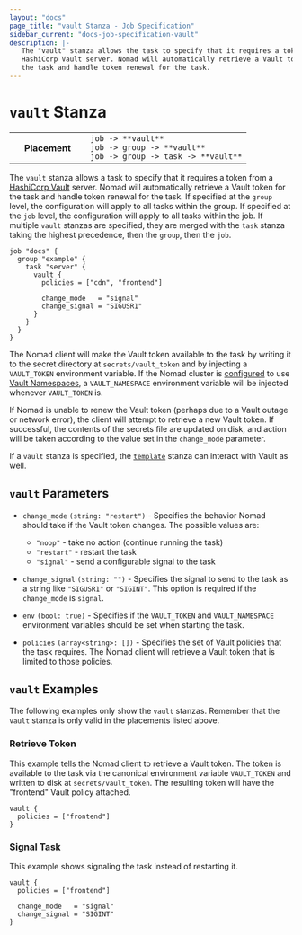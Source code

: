 ```yaml
---
layout: "docs"
page_title: "vault Stanza - Job Specification"
sidebar_current: "docs-job-specification-vault"
description: |-
   The "vault" stanza allows the task to specify that it requires a token from a
   HashiCorp Vault server. Nomad will automatically retrieve a Vault token for
   the task and handle token renewal for the task.
---
```


# `vault` Stanza

<table class="table table-bordered table-striped">
  <tr>
    <th width="120">Placement</th>
    <td>
      <code>job -> **vault**</code>
      <br>
      <code>job -> group -> **vault**</code>
      <br>
      <code>job -> group -> task -> **vault**</code>
    </td>
  </tr>
</table>

The `vault` stanza allows a task to specify that it requires a token from a
[HashiCorp Vault][vault] server. Nomad will automatically retrieve a Vault token
for the task and handle token renewal for the task. If specified at the `group`
level, the configuration will apply to all tasks within the group. If specified
at the `job` level, the configuration will apply to all tasks within the job. If
multiple `vault` stanzas are specified, they are merged with the `task` stanza
taking the highest precedence, then the `group`, then the `job`.

```hcl
job "docs" {
  group "example" {
    task "server" {
      vault {
        policies = ["cdn", "frontend"]

        change_mode   = "signal"
        change_signal = "SIGUSR1"
      }
    }
  }
}
```

The Nomad client will make the Vault token available to the task by writing it
to the secret directory at `secrets/vault_token` and by injecting a `VAULT_TOKEN`
environment variable. If the Nomad cluster is [configured](http://localhost:4567/docs/configuration/vault.html#namespace)
to use [Vault Namespaces](https://www.vaultproject.io/docs/enterprise/namespaces/index.html), 
a `VAULT_NAMESPACE` environment variable will be injected whenever `VAULT_TOKEN` is.

If Nomad is unable to renew the Vault token (perhaps due to a Vault outage or
network error), the client will attempt to retrieve a new Vault token. If successful, the
contents of the secrets file are updated on disk, and action will be taken
according to the value set in the `change_mode` parameter.

If a `vault` stanza is specified, the [`template`][template] stanza can interact
with Vault as well.

## `vault` Parameters

- `change_mode` `(string: "restart")` - Specifies the behavior Nomad should take
  if the Vault token changes. The possible values are:

  - `"noop"` - take no action (continue running the task)
  - `"restart"` - restart the task
  - `"signal"` - send a configurable signal to the task

- `change_signal` `(string: "")` - Specifies the signal to send to the task as a
  string like `"SIGUSR1"` or `"SIGINT"`. This option is required if the
  `change_mode` is `signal`.

- `env` `(bool: true)` - Specifies if the `VAULT_TOKEN` and `VAULT_NAMESPACE`
  environment variables should be set when starting the task.

- `policies` `(array<string>: [])` - Specifies the set of Vault policies that
  the task requires. The Nomad client will retrieve a Vault token that is
  limited to those policies.

## `vault` Examples

The following examples only show the `vault` stanzas. Remember that the
`vault` stanza is only valid in the placements listed above.

### Retrieve Token

This example tells the Nomad client to retrieve a Vault token. The token is
available to the task via the canonical environment variable `VAULT_TOKEN` and
written to disk at `secrets/vault_token`. The resulting token will have the
"frontend" Vault policy attached.

```hcl
vault {
  policies = ["frontend"]
}
```

### Signal Task

This example shows signaling the task instead of restarting it.

```hcl
vault {
  policies = ["frontend"]

  change_mode   = "signal"
  change_signal = "SIGINT"
}
```

[restart]: /docs/job-specification/restart.html "Nomad restart Job Specification"
[template]: /docs/job-specification/template.html "Nomad template Job Specification"
[vault]: https://www.vaultproject.io/ "Vault by HashiCorp"
